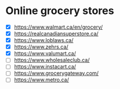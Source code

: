 # Online grocery stores

* [x] https://www.walmart.ca/en/grocery/
* [x] https://realcanadiansuperstore.ca/
* [x] https://www.loblaws.ca/
* [x] https://www.zehrs.ca/
* [x] https://www.valumart.ca/
* [ ] https://www.wholesaleclub.ca/
* [ ] https://www.instacart.ca/
* [ ] https://www.grocerygateway.com/
* [ ] https://www.metro.ca/